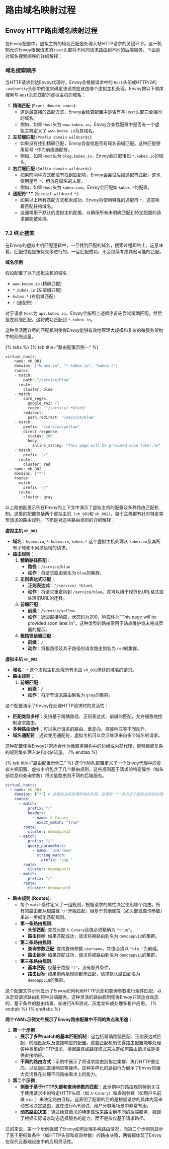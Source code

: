 # 路由域名映射过程

## Envoy HTTP路由域名映射过程 <a href="#qi-envoyhttp-lu-you-yu-ming-ying-she-guo-cheng-234" id="qi-envoyhttp-lu-you-yu-ming-ying-she-guo-cheng-234"></a>

在Envoy配置中，虚拟主机的域名匹配是处理入站HTTP请求的关键环节。这一机制允许Envoy根据请求的 `Host`头部将不同的请求路由到不同的后端服务。下面是对域名搜索顺序的详细解释：

### 域名搜索顺序 <a href="#id-71-yu-ming-sou-suo-shun-xu-236" id="id-71-yu-ming-sou-suo-shun-xu-236"></a>

当HTTP请求到达Envoy代理时，Envoy会根据请求中的 `Host`头部或HTTP/2的 `:authority`头部中的值来确定该请求应该由哪个虚拟主机处理。Envoy按以下顺序搜索与 `Host`头部匹配的虚拟主机的域名：

1. **精确匹配** (`Exact domain names`):
   * 这是最直接的匹配方式，Envoy会检查配置中是否有与 `Host`头部完全相同的域名。
   * 例如，如果 `Host`头为 `www.kubex.io`，Envoy会查找配置中是否有一个虚拟主机定义了 `www.kubex.io`为其域名。
2. **左前缀匹配** (`Prefix domain wildcards`):
   * 如果没有找到精确匹配，Envoy会查找是否有域名前缀匹配。这种匹配使用星号 `*`作为前缀通配符。
   * 例如，如果 `Host`头为 `blog.kubex.io`，Envoy会匹配诸如 `*.kubex.io`的域名。
3. **右后缀匹配** (`Suffix domain wildcards`):
   * 如果前两种方式都没有找到匹配项，Envoy会尝试后缀通配符匹配，这也使用星号 `*`，但放在域名的末尾。
   * 例如，如果 `Host`头为 `kubex.com`，Envoy会匹配如 `kubex.*`的配置。
4. **通配符“\*”** (`Special wildcard *`):
   * 如果以上所有匹配方式都未成功，Envoy将使用特殊的通配符 `*`，这意味着匹配任何域名。
   * 这通常用于默认的虚拟主机配置，以确保所有未明确匹配到特定配置的请求都能被处理。

### 7.2 终止搜索 <a href="#id-72-zhong-zhi-sou-suo-239" id="id-72-zhong-zhi-sou-suo-239"></a>

在Envoy的虚拟主机匹配逻辑中，一旦找到匹配的域名，搜索过程即终止。这意味着，匹配过程是按优先级进行的，一旦匹配成功，不会继续考虑其他可能的匹配。

**域名示例**

假设配置了以下虚拟主机的域名：

* `www.kubex.io` (精确匹配)
* `*.kubex.io` (左前缀匹配)
* `kubex.*` (右后缀匹配)
* `*` (通配符)

对于请求 `Host`为 `api.kubex.io`，Envoy会按照上述顺序首先尝试精确匹配，然后是左前缀匹配，这将成功匹配到 `*.kubex.io`。

这种灵活而详尽的匹配机制使得Envoy能够有效地管理大规模和复杂的微服务架构中的网络流量。



{% tabs %}
{% tab title="路由配置示例一" %}
```powershell
virtual_hosts:
  - name: vh_001
    domains: ["kubex.io", "*.kubex.io", "kubex.*"]
    routes:
    - match:
        path: "/service/blue"
      route:
        cluster: blue
    - match:
        safe_regex:
          google_re2: {}
          regex: "^/service/.*blue$"
        redirect:
          path_redirect: "/service/blue"
    - match:
        prefix: "/service/yellow"
        direct_response:
          status: 200
          body:
            inline_string: "This page will be provided soon later.\n"
    - match:
        prefix: "/"
      route:
        cluster: red
  - name: vh_002
    domains: ["*"]
    routes:
    - match:
        prefix: "/"
      route:
        cluster: gray
```

以上路由配置示例在Envoy的上下文中演示了虚拟主机的配置及多种路由匹配机制。这里的配置包括两个虚拟主机（`vh_001`和 `vh_002`），每个主机都有针对特定类型请求的路由规则。下面是对这些路由规则的详细解释：



**虚拟主机 `vh_001`**

* **域名**：`kubex.io`, `*.kubex.io`, `kubex.*` 这个虚拟主机处理从 `kubex.io`及其所有子域和不同顶级域的请求。
* **路由规则**：
  1. **精确路径匹配**：
     * **路径**：`/service/blue`
     * **动作**：将请求路由到名为 `blue`的集群。
  2. **正则表达式匹配**：
     * **正则表达式**：`^/service/.*blue$`
     * **动作**：将请求重定向到 `/service/blue`。这可以用于规范化URL格式或处理旧URL的迁移。
  3. **前缀匹配**：
     * **前缀**：`/service/yellow`
     * **动作**：返回直接响应，状态码为200，响应体为"This page will be provided soon later.\n"。这种类型的路由常用于站点维护或未完成页面的提示。
  4. **根路径前缀匹配**：
     * **前缀**：`/`
     * **动作**：将根路径及其子路径的请求路由到名为 `red`的集群。

**虚拟主机 `vh_002`**

* **域名**：`*` 这个虚拟主机处理所有未由 `vh_001`捕获的域名的请求。
* **路由规则**：
  1. **前缀匹配**：
     * **前缀**：`/`
     * **动作**：将所有请求路由到名为 `gray`的集群。

这个配置演示了Envoy在处理HTTP请求时的灵活性：

* **匹配类型多样**：支持基于精确路径、正则表达式、前缀的匹配，允许细致地控制请求路由。
* **多种路由动作**：可以执行请求的路由、重定向、直接响应等不同动作。
* **域名通配符**：通过使用通配符，虚拟主机可以灵活处理来自多个域名的请求。

这种配置使得Envoy非常适合作为微服务架构中的边缘或内部代理，能够根据复杂的规则集处理入站和出站流量。
{% endtab %}

{% tab title="路由配置示例二" %}
这个YAML配置定义了一个Envoy代理中的虚拟主机配置。虚拟主机包含了几个路由规则，这些规则基于请求的特定属性（如头部信息和查询参数）将流量路由到不同的后端服务。

```yaml
virtual_hosts:
  - name: vh_001
    domains: ["*"] # 该虚拟主机处理的域名列表。这里的 "*"表示这个虚拟主机将处理所有域名的请求。
    routes:
      - match:
          prefix: "/"
          headers:
            - name: X-Canary
              exact_match: "true"
        route:
          cluster: demoappv12
      - match:
          prefix: "/"
          query_parameters:
            - name: "username"
              string_match:
                prefix: "vip_"
        route:
          cluster: demoappv11
      - match:
          prefix: "/"
        route:
          cluster: demoappv10
```

* **路由规则 (Routes)**:
  * 每个 `match`条件定义了一组规则，根据请求的属性决定使用哪个路由。所有的路由都从根路径 `"/"`开始匹配，但基于其他属性（如头部或查询参数）来进一步细化匹配规则。
  * **第一条路由规则**:
    * **头部匹配**: 查找头部 `X-Canary`且值必须精确为 `"true"`。
    * **路由目标**: 如果匹配成功，请求将被路由到名为 `demoappv12`的集群。
  * **第二条路由规则**:
    * **查询参数匹配**: 查找查询参数 `username`，其值必须以 `"vip_"`为前缀。
    * **路由目标**: 如果匹配成功，请求将被路由到名为 `demoappv11`的集群。
  * **第三条路由规则**:
    * **基本匹配**: 仅基于路径 `"/"`，没有额外条件。
    * **路由目标**: 如果前两条规则都未匹配，请求默认路由到名为 `demoappv10`的集群。

这个配置文件示例显示了Envoy如何利用HTTP头部和查询参数进行条件匹配，以决定将请求路由到何种后端服务。这种灵活的路由机制使得Envoy非常适合动态的、基于条件的路由场景，如进行A/B测试、灰度发布或处理多租户应用。
{% endtab %}
{% endtabs %}

**两个YAML示例文件展示了Envoy路由配置中不同的焦点和用途：**

1. **第一个示例**：
   * **展示了多种match的基本匹配机制**：这包括精确路径匹配、正则表达式匹配、前缀匹配以及直接响应的配置。这些匹配机制使得路由配置能够处理各种类型的HTTP请求，根据路径或路径模式来决定如何路由请求或是提供直接响应。
   * **不同的路由方式**：示例中展示了将请求路由到指定集群、执行HTTP重定向、以及返回直接响应等操作。这种多样化的路由行为展示了Envoy的强大灵活性在处理不同路由需求上的能力。
2. **第二个示例**：
   * **侧重于基于HTTP头部和查询参数的匹配**：此示例中的路由规则特别关注于使用请求中的特定HTTP头部（如 `X-Canary`）和查询参数（如用户名前缀 `vip_`）来决定路由目标。这表明了配置的目的是根据请求的具体内容来动态地决定路由，这在进行A/B测试、用户分群等场景中非常有用。
   * **动态路由决策**：通过检查请求的特定属性来路由到不同的后端服务，强调了根据实际请求动态选择服务的能力，而不是仅仅基于请求路径。

总的来说，第一个示例强调了Envoy如何处理多种路由情况，而第二个示例则显示了基于更细致条件（如HTTP头部和查询参数）的路由决策，两者都体现了Envoy在现代云基础设施中的应用灵活性。

